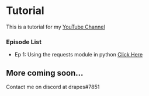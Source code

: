 # Tutorial

This is a tutorial for my [YouTube Channel](https://www.youtube.com/channel/UCC2mOjhZ-TWeGNArFEo5RiQ/videos)

 ### Episode List
 - Ep 1: Using the requests module in python [Click Here](https://youtu.be/6d6jshjPAeQ)
 
 ## More coming soon...
 
 Contact me on discord at drapes#7851
